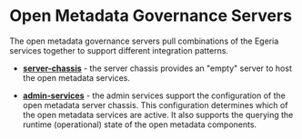 <!-- SPDX-License-Identifier: Apache-2.0 -->

# Open Metadata Governance Servers

The open metadata governance servers pull combinations of the Egeria services together to
support different integration patterns.

* **[server-chassis](server-chassis)** - the server chassis provides an "empty" server to host the open metadata
services.

* **[admin-services](admin-services)** - the admin services support the configuration of the open metadata server chassis.
This configuration determines which of the open metadata services are active.  It also supports
the querying the runtime (operational) state of the open metadata components.  